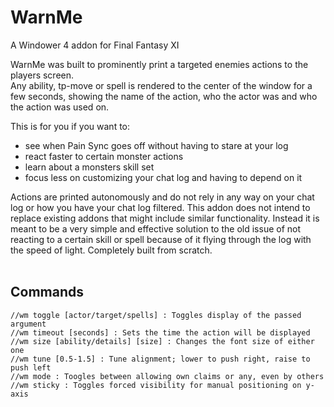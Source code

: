 # WarnMe
A Windower 4 addon for Final Fantasy XI

WarnMe was built to prominently print a targeted enemies actions to the players screen.  
Any ability, tp-move or spell is rendered to the center of the window for a few seconds, showing the name of the action, who the actor was and who the action was used on.  

This is for you if you want to:
- see when Pain Sync goes off without having to stare at your log
- react faster to certain monster actions
- learn about a monsters skill set
- focus less on customizing your chat log and having to depend on it

Actions are printed autonomously and do not rely in any way on your chat log or how you have your chat log filtered. This addon does not intend to replace existing addons that might include similar functionality. Instead it is meant to be a very simple and effective solution to the old issue of not reacting to a certain skill or spell because of it flying through the log with the speed of light. Completely built from scratch.   
<br>
## Commands
    //wm toggle [actor/target/spells] : Toggles display of the passed argument
    //wm timeout [seconds] : Sets the time the action will be displayed
    //wm size [ability/details] [size] : Changes the font size of either one
    //wm tune [0.5-1.5] : Tune alignment; lower to push right, raise to push left
    //wm mode : Toogles between allowing own claims or any, even by others
    //wm sticky : Toggles forced visibility for manual positioning on y-axis
